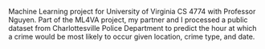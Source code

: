 Machine Learning project for University of Virginia CS 4774 with Professor Nguyen. Part of the ML4VA project, my partner and I processed a public dataset from Charlottesville Police Department to predict the hour at which a crime would be most likely to occur given location, crime type, and date. 

